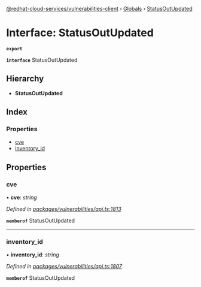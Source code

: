 [@redhat-cloud-services/vulnerabilities-client](../README.md) › [Globals](../globals.md) › [StatusOutUpdated](statusoutupdated.md)

# Interface: StatusOutUpdated

**`export`** 

**`interface`** StatusOutUpdated

## Hierarchy

* **StatusOutUpdated**

## Index

### Properties

* [cve](statusoutupdated.md#cve)
* [inventory_id](statusoutupdated.md#inventory_id)

## Properties

###  cve

• **cve**: *string*

*Defined in [packages/vulnerabilities/api.ts:1813](https://github.com/RedHatInsights/javascript-clients/blob/master/packages/vulnerabilities/api.ts#L1813)*

**`memberof`** StatusOutUpdated

___

###  inventory_id

• **inventory_id**: *string*

*Defined in [packages/vulnerabilities/api.ts:1807](https://github.com/RedHatInsights/javascript-clients/blob/master/packages/vulnerabilities/api.ts#L1807)*

**`memberof`** StatusOutUpdated
